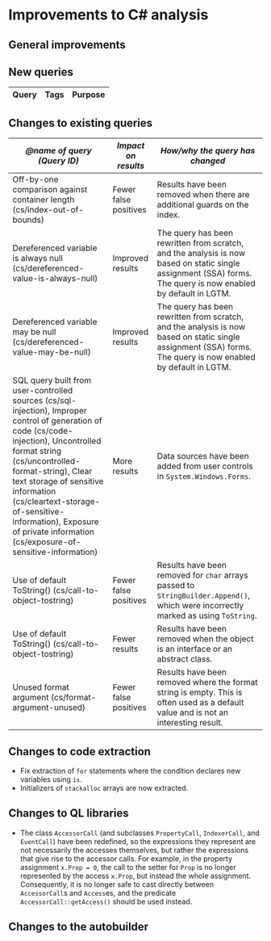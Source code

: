 # Improvements to C# analysis

## General improvements

## New queries

| **Query**                   | **Tags**  | **Purpose**                                                        |
|-----------------------------|-----------|--------------------------------------------------------------------|

## Changes to existing queries

| *@name of query (Query ID)*  | *Impact on results*    | *How/why the query has changed*   |
|------------------------------|------------------------|-----------------------------------|
| Off-by-one comparison against container length (cs/index-out-of-bounds) | Fewer false positives | Results have been removed when there are additional guards on the index. |
| Dereferenced variable is always null (cs/dereferenced-value-is-always-null) | Improved results | The query has been rewritten from scratch, and the analysis is now based on static single assignment (SSA) forms. The query is now enabled by default in LGTM. |
| Dereferenced variable may be null (cs/dereferenced-value-may-be-null) | Improved results | The query has been rewritten from scratch, and the analysis is now based on static single assignment (SSA) forms. The query is now enabled by default in LGTM. |
| SQL query built from user-controlled sources (cs/sql-injection), Improper control of generation of code (cs/code-injection), Uncontrolled format string (cs/uncontrolled-format-string), Clear text storage of sensitive information (cs/cleartext-storage-of-sensitive-information), Exposure of private information (cs/exposure-of-sensitive-information) | More results | Data sources have been added from user controls in `System.Windows.Forms`. |
| Use of default ToString() (cs/call-to-object-tostring) | Fewer false positives | Results have been removed for `char` arrays passed to `StringBuilder.Append()`, which were incorrectly marked as using `ToString`. |
| Use of default ToString() (cs/call-to-object-tostring) | Fewer results | Results have been removed when the object is an interface or an abstract class. |
| Unused format argument (cs/format-argument-unused) | Fewer false positives | Results have been removed where the format string is empty. This is often used as a default value and is not an interesting result. |
 
## Changes to code extraction

* Fix extraction of `for` statements where the condition declares new variables using `is`.
* Initializers of `stackalloc` arrays are now extracted.

## Changes to QL libraries

* The class `AccessorCall` (and subclasses `PropertyCall`, `IndexerCall`, and `EventCall`) have been redefined, so the expressions they represent are not necessarily the accesses themselves, but rather the expressions that give rise to the accessor calls. For example, in the property assignment `x.Prop = 0`, the call to the setter for `Prop` is no longer represented by the access `x.Prop`, but instead the whole assignment. Consequently, it is no longer safe to cast directly between `AccessorCall`s and `Access`es, and the predicate `AccessorCall::getAccess()` should be used instead.

## Changes to the autobuilder
